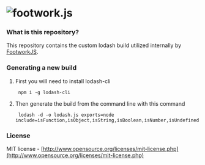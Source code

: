 ![footwork.js](https://raw.github.com/footworkjs/footwork/master/dist/gh-footwork-logo.png)
========

### What is this repository?

This repository contains the custom lodash build utilized internally by [FootworkJS](https://github.com/footworkjs/footwork).

### Generating a new build

1. First you will need to install lodash-cli

        npm i -g lodash-cli

1. Then generate the build from the command line with this command

        lodash -d -o lodash.js exports=node include=isFunction,isObject,isString,isBoolean,isNumber,isUndefined,isArray,isNull,extend,pick,each,filter,invokeMap,clone,reduce,result,uniqueId,map,find,omitBy,indexOf,values,last,isEqual,noop,keys,merge,intersection,every,isRegExp,identity,includes,partial,noConflict,remove

### License

MIT license - [http://www.opensource.org/licenses/mit-license.php](http://www.opensource.org/licenses/mit-license.php)
